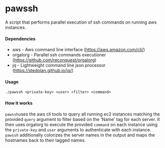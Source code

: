 pawssh
======

A script that performs parallel execution of ssh commands on running aws instances.

#### Dependencies

* aws - Aws command line interface (https://aws.amazon.com/cli/)
* orgalorg - Parallel ssh commands executioner (https://github.com/reconquest/orgalorg)
* jq - Lightweight command line json processor (https://stedolan.github.io/jq/)

#### Usage

    ./pawssh <private-key> <user> <filter> <command>


#### How it works

`pawssh`uses the aws cli tools to query all running ec2 instances matching the provided `query` argument to filter based on the 'Name' tag for each server. It then uses orgalorg to execute the provided `command` on each instance using the `private-key` and `user` arguments to authenticate with each instance. `pawssh` additionally colorizes the server names in the output and maps the hostnames back to their tagged names.
